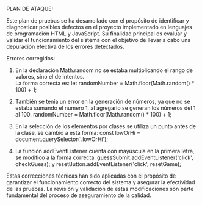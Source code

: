PLAN DE ATAQUE: 

Este plan de pruebas se ha desarrollado con el propósito de identificar y diagnosticar posibles defectos en el proyecto 
implementado en lenguajes de programación HTML y JavaScript. Su finalidad principal es evaluar y validar el funcionamiento 
del sistema con el objetivo de llevar a cabo una depuración efectiva de los errores detectados.

Errores corregidos:

1. En la declaración Math.random no se estaba multiplicando el rango de valores, sino el de intentos.  
La forma correcta es: 
let randomNumber = Math.floor(Math.random() * 100) + 1;
 
2. También se tenia un error en la generación de números, ya que no se estaba sumando el numero 1, al agregarlo se generan los números del 1 al 100.
randomNumber = Math.floor(Math.random() * 100) + 1;

3. En la selección de los elementos por clases se utiliza un punto antes de la clase, se cambió a esta forma:
const lowOrHi = document.querySelector('.lowOrHi');

4. La función addEventListener cuenta con mayúscula en la primera letra, se modifico a la forma correcta:
guessSubmit.addEventListener('click', checkGuess);
y 
resetButton.addEventListener('click', resetGame);

Estas correcciones técnicas han sido aplicadas con el propósito de garantizar el funcionamiento correcto del sistema y asegurar la efectividad de las pruebas. 
La revisión y validación de estas modificaciones son parte fundamental del proceso de aseguramiento de la calidad.
